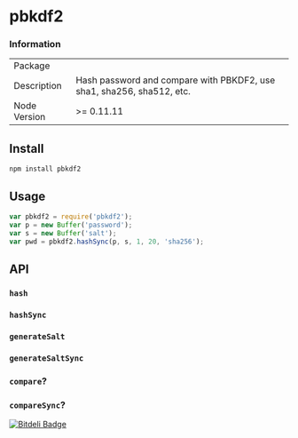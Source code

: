 pbkdf2
======

### Information

<table>
<tr>
  <td>Package</td>
  <td></td>
</tr>
<tr>
  <td>Description</td>
  <td>Hash password and compare with PBKDF2, use sha1, sha256, sha512, etc. </td>
</tr>
<tr>
  <td>Node Version</td>
  <td>>= 0.11.11</td>
</tr>
</table>

## Install

```shell
npm install pbkdf2
```


## Usage

```js
var pbkdf2 = require('pbkdf2');
var p = new Buffer('password');
var s = new Buffer('salt');
var pwd = pbkdf2.hashSync(p, s, 1, 20, 'sha256');
```


## API

### `hash`
### `hashSync`
### `generateSalt`
### `generateSaltSync`
### `compare`?
### `compareSync`?

[![Bitdeli Badge](https://d2weczhvl823v0.cloudfront.net/fundon/pbkdf2/trend.png)](https://bitdeli.com/free "Bitdeli Badge")
